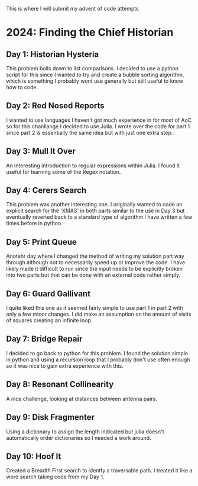 This is where I will submit my advent of code attempts

# 2024: Finding the Chief Historian

## Day 1: Historian Hysteria

This problem boils down to list comparisons. I decided to use a python script for this since I wanted to try and create a bubble sorting algorithm, which is something I probably wont use generally but still useful to know how to code.

## Day 2: Red Nosed Reports

I wanted to use languages I haven't got much experience in for most of AoC so for this chanllange I decided to use Julia. I wrote over the code for part 1 since part 2 is essentially the same idea but with just one extra step.

## Day 3: Mull It Over

An interesting introduction to regular expressions within Julia. I found it useful for learning some of the Regex notation.

## Day 4: Cerers Search

This problem was another interesting one. I originally wanted to code an explicit search for the 'XMAS' in both parts similar to the use in Day 3 but eventually reverted back to a standard type of algorithm I have written a few times before in python.

## Day 5: Print Queue

Anotehr day where I changed the method of writing my solution part way through although not to necessarily speed up or improve the code. I have likely made it difficult to run since the input needs to be explicitly broken into two parts but that can be done with an external code rather simply. 

## Day 6: Guard Gallivant

I quite liked this one as it seemed fairly simple to use part 1 in part 2 with only a few minor changes. I did make an assumption on the amount of visits of squares creating an infinite loop.

## Day 7: Bridge Repair

I decided to go back to python for this problem. I found the solution simple in python and using a recursion loop that I probably don't use often enough so it was nice to gain extra experience with this.

## Day 8: Resonant Collinearity

A nice challenge, looking at distances between antenna pairs.

## Day 9: Disk Fragmenter

Using a dictionary to assign the length indicated but julia doesn't automatically order dictionaries so I needed a work around.

## Day 10: Hoof It

Created a Breadth First search to identfy a traversable path. I treated it like a word search taking code from my Day 1.
